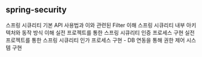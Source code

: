 ## spring-security
스프링 시큐리티 기본 API 사용법과 이와 관련된 Filter 이해
스프링 시큐리티 내부 아키텍처와 동작 방식 이해
실전 프로젝트를 통한 스프링 시큐리티 인증 프로세스 구현
실전 프로젝트를 통한 스프링 시큐리티 인가 프로세스 구현 - DB 연동을 통해 권한 제어 시스템 구현
